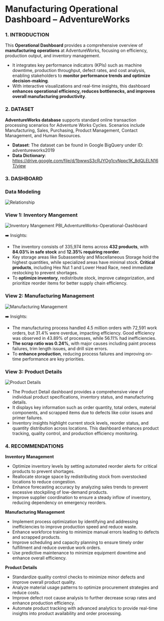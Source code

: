 # Manufacturing Operational Dashboard – AdventureWorks
### 1. INTRODUCTION
This **Operational Dashboard** provides a comprehensive overview of **manufacturing operations** at AdventureWorks, focusing on efficiency, production output, and inventory management. 

* It integrates key performance indicators (KPIs) such as machine downtime, production throughput, defect rates, and cost analysis, enabling stakeholders to **monitor performance trends and optimize decision-making**. 
* With interactive visualizations and real-time insights, this dashboard **enhances operational efficiency, reduces bottlenecks, and improves overall manufacturing productivity**.

### 2. DATASET
   
**AdventureWorks database** supports standard online transaction processing scenarios for Adventure Works Cycles. Scenarios include Manufacturing, Sales, Purchasing, Product Management, Contact Management, and Human Resources.

* **Dataset**: The dataset can be found in Google BigQuery under ID: adventureworks2019
* **Data Dictionary**: https://drive.google.com/file/d/1bwwsS3cRJYOg1cvNppc1K_8dQLELN16T/view

### 3. DASHBOARD
### Data Modeling

![Relationship](https://github.com/user-attachments/assets/add473e0-144c-4d0a-b0d3-17b3c85217e0)


### **View 1: Inventory Mangement**
![Inventory Mangement](https://github.com/user-attachments/assets/a2b15c33-3af3-4f83-8400-8bcda5f736d0)
PBI_AdventureWorks-Operational-Dashboard


➡️ Insights:

* The inventory consists of 335,974 items across **432 products**, with **84.03% in safe stock** and **12.35% requiring reorder**. 
* Key storage areas like Subassembly and Miscellaneous Storage hold the highest quantities, while specialized areas have minimal stock. **Critical products**, including Hex Nut 1 and Lower Head Race, need immediate restocking to prevent shortages.
* To **optimize inventory**, redistribute stock, improve categorization, and prioritize reorder items for better supply chain efficiency.


### **View 2: Manufacturing Management**
  ![Manufacturing Management](https://github.com/user-attachments/assets/36b5f3c4-a3f8-46ed-a128-8459012b63a6)

➡️ Insights:
* The manufacturing process handled 4.5 million orders with 72,591 work orders, but 31.4% were overdue, impacting efficiency. Good efficiency was observed in 43.89% of processes, while 56.11% had inefficiencies.
* **The scrap ratio was 0.24%**, with major causes including paint process failures, trim length issues, and drill size errors.
* To **enhance production**, reducing process failures and improving on-time performance are key priorities.


### **View 3: Product Details**
![Product Details](https://github.com/user-attachments/assets/89c96fd0-6dd5-4642-8291-5b76b8b9f7ed)

* The Product Detail dashboard provides a comprehensive view of individual product specifications, inventory status, and manufacturing details.
* It displays key information such as order quantity, total orders, material components, and scrapped items due to defects like color issues and primer failures.
* Inventory insights highlight current stock levels, reorder status, and quantity distribution across locations. This dashboard enhances product tracking, quality control, and production efficiency monitoring.


### 4. RECOMMENDATIONS
**Inventory Management**
* Optimize inventory levels by setting automated reorder alerts for critical products to prevent shortages.
* Reallocate storage space by redistributing stock from overstocked locations to reduce congestion.
* Enhance forecasting accuracy by analyzing sales trends to prevent excessive stockpiling of low-demand products.
* Improve supplier coordination to ensure a steady inflow of inventory, reducing dependency on emergency reorders.

**Manufacturing Management**
* Implement process optimization by identifying and addressing inefficiencies to improve production speed and reduce waste.
* Enhance workforce training to minimize manual errors leading to defects and scrapped products.
* Improve scheduling and capacity planning to ensure timely order fulfillment and reduce overdue work orders.
* Use predictive maintenance to minimize equipment downtime and enhance overall efficiency.

**Product Details**
* Standardize quality control checks to minimize minor defects and improve overall product quality.
* Analyze material usage patterns to optimize procurement strategies and reduce costs.
* Improve defect root cause analysis to further decrease scrap rates and enhance production efficiency.
* Automate product tracking with advanced analytics to provide real-time insights into product availability and order processing.

